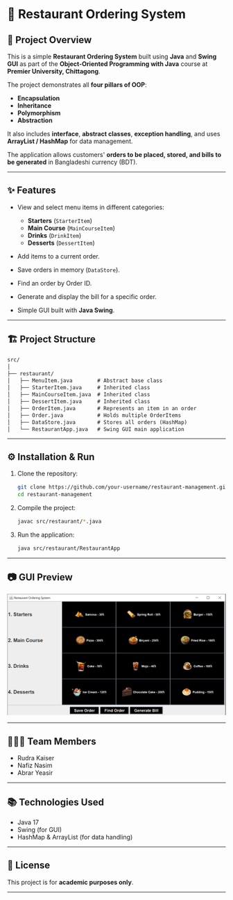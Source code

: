 # 🍴 Restaurant Ordering System

## 📌 Project Overview

This is a simple **Restaurant Ordering System** built using **Java** and **Swing GUI** as part of the **Object-Oriented Programming with Java** course at **Premier University, Chittagong**.

The project demonstrates all **four pillars of OOP**:

* **Encapsulation**
* **Inheritance**
* **Polymorphism**
* **Abstraction**

It also includes **interface**, **abstract classes**, **exception handling**, and uses **ArrayList / HashMap** for data management.

The application allows customers' **orders to be placed, stored, and bills to be generated** in Bangladeshi currency (BDT).

---

## ✨ Features

* View and select menu items in different categories:

  * **Starters** (`StarterItem`)
  * **Main Course** (`MainCourseItem`)
  * **Drinks** (`DrinkItem`)
  * **Desserts** (`DessertItem`)
* Add items to a current order.
* Save orders in memory (`DataStore`).
* Find an order by Order ID.
* Generate and display the bill for a specific order.
* Simple GUI built with **Java Swing**.

---

## 🏗️ Project Structure

```
src/
│
├── restaurant/
│   ├── MenuItem.java        # Abstract base class
│   ├── StarterItem.java     # Inherited class
│   ├── MainCourseItem.java  # Inherited class
│   ├── DessertItem.java     # Inherited class
│   ├── OrderItem.java       # Represents an item in an order
│   ├── Order.java           # Holds multiple OrderItems
│   ├── DataStore.java       # Stores all orders (HashMap)
│   └── RestaurantApp.java   # Swing GUI main application
```

---

## ⚙️ Installation & Run

1. Clone the repository:

   ```bash
   git clone https://github.com/your-username/restaurant-management.git
   cd restaurant-management
   ```

2. Compile the project:

   ```bash
   javac src/restaurant/*.java
   ```

3. Run the application:

   ```bash
   java src/restaurant/RestaurantApp
   ```

---

## 📷 GUI Preview

![](assets/appInterface.png)

---

## 🧑‍🤝‍🧑 Team Members

*  Rudra Kaiser
*  Nafiz Nasim
*  Abrar Yeasir

---

## 📚 Technologies Used

* Java 17
* Swing (for GUI)
* HashMap & ArrayList (for data handling)

---

## 📝 License

This project is for **academic purposes only**.

---